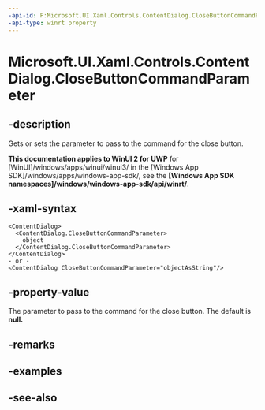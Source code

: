 ```yaml
---
-api-id: P:Microsoft.UI.Xaml.Controls.ContentDialog.CloseButtonCommandParameter
-api-type: winrt property
---
```


<!-- Property syntax.
public object CloseButtonCommandParameter { get;  set; }
-->

# Microsoft.UI.Xaml.Controls.ContentDialog.CloseButtonCommandParameter

## -description
Gets or sets the parameter to pass to the command for the close button.

**This documentation applies to WinUI 2 for UWP** for [WinUI]/windows/apps/winui/winui3/ in the [Windows App SDK]/windows/apps/windows-app-sdk/, see the **[Windows App SDK namespaces]/windows/windows-app-sdk/api/winrt/**.

## -xaml-syntax
```xaml
<ContentDialog>
  <ContentDialog.CloseButtonCommandParameter>
    object
  </ContentDialog.CloseButtonCommandParameter>
</ContentDialog>
- or -
<ContentDialog CloseButtonCommandParameter="objectAsString"/>
```

## -property-value
The parameter to pass to the command for the close button. The default is **null.**

## -remarks

## -examples

## -see-also



